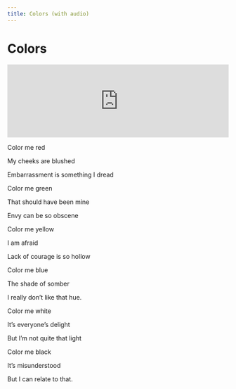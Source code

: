 ```yaml
---
title: Colors (with audio)
---
```


# Colors

<iframe width="100%" height="166" scrolling="no" frameborder="no" src="https://w.soundcloud.com/player/?url=https%3A//api.soundcloud.com/tracks/343839682&amp;color=%23ff5500&amp;auto_play=false&amp;hide_related=false&amp;show_comments=true&amp;show_user=true&amp;show_reposts=false"></iframe>

Color me red

My cheeks are blushed

Embarrassment is something I dread

Color me green

That should have been mine

Envy can be so obscene

Color me yellow

I am afraid 

Lack of courage is so hollow

Color me blue

The shade of somber

I really don’t like that hue.

Color me white

It’s everyone’s delight

But I’m not quite that light

Color me black

It’s misunderstood

But I can relate to that.

